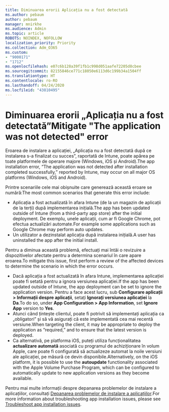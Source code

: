 ```yaml
---
title: Diminuarea erorii Aplicația nu a fost detectată
ms.author: pebaum
author: pebaum
manager: mnirkhe
ms.audience: Admin
ms.topic: article
ROBOTS: NOINDEX, NOFOLLOW
localization_priority: Priority
ms.collection: Adm_O365
ms.custom:
- "9000171"
- "1712"
ms.openlocfilehash: e07c6b128a39f1fb1c998d051aafe72205d8cbee
ms.sourcegitcommit: 82155846ce771c18050e6113d6c199b34a1504ff
ms.translationtype: HT
ms.contentlocale: ro-RO
ms.lasthandoff: 04/24/2020
ms.locfileid: "43810495"
---
```

# <a name="mitigate-the-application-was-not-detected-error"></a><span data-ttu-id="74138-102">Diminuarea erorii „Aplicația nu a fost detectată”</span><span class="sxs-lookup"><span data-stu-id="74138-102">Mitigate "The application was not detected" error</span></span>

<span data-ttu-id="74138-103">Eroarea de instalare a aplicației, „Aplicația nu a fost detectată după ce instalarea s-a finalizat cu succes”, raportată de Intune, poate apărea pe toate platformele de operare majore (Windows, iOS și Android).</span><span class="sxs-lookup"><span data-stu-id="74138-103">The app installation error, “The application was not detected after installation completed successfully,” reported by Intune, may occur on all major OS platforms (Windows, iOS and Android).</span></span>

<span data-ttu-id="74138-104">Printre scenariile cele mai obișnuite care generează această eroare se numără:</span><span class="sxs-lookup"><span data-stu-id="74138-104">The most common scenarios that generate this error include:</span></span>

- <span data-ttu-id="74138-105">Aplicația a fost actualizată în afara Intune (de la un magazin de aplicații de la terți) după implementarea inițială.</span><span class="sxs-lookup"><span data-stu-id="74138-105">The app has been updated outside of Intune (from a third-party app store) after the initial deployment.</span></span> <span data-ttu-id="74138-106">De exemplu, unele aplicații, cum ar fi Google Chrome, pot efectua actualizări automate.</span><span class="sxs-lookup"><span data-stu-id="74138-106">For example some applications such as Google Chrome may perform auto updates.</span></span>
- <span data-ttu-id="74138-107">Un utilizator a dezinstalat aplicația după instalarea inițială.</span><span class="sxs-lookup"><span data-stu-id="74138-107">A user has uninstalled the app after the initial install.</span></span>

<span data-ttu-id="74138-108">Pentru a diminua această problemă, efectuați mai întâi o revizuire a dispozitivelor afectate pentru a determina scenariul în care apare eroarea.</span><span class="sxs-lookup"><span data-stu-id="74138-108">To mitigate this issue, first perform a review of the affected devices to determine the scenario in which the error occurs.</span></span>

- <span data-ttu-id="74138-109">Dacă aplicația a fost actualizată în afara Intune, implementarea aplicației poate fi setată pentru a ignora versiunea aplicației.</span><span class="sxs-lookup"><span data-stu-id="74138-109">If the app has been updated outside of Intune, the app deployment can be set to ignore the application version.</span></span> <span data-ttu-id="74138-110">Pentru a face acest lucru, sub **Configurare aplicații > Informații despre aplicații**, setați **Ignorați versiunea aplicației** la **Da**.</span><span class="sxs-lookup"><span data-stu-id="74138-110">To do so, under **App Configuration > App Information**, set **Ignore App** version to **Yes**.</span></span>
- <span data-ttu-id="74138-111">Atunci când țintește clientul, poate fi potrivit să implementați aplicația ca „obligatori” și să vă asigurați că este implementată cea mai recentă versiune.</span><span class="sxs-lookup"><span data-stu-id="74138-111">When targeting the client, it may be appropriate to deploy the application as “required,” and to ensure that the latest version is deployed.</span></span>
- <span data-ttu-id="74138-112">Ca alternativă, pe platforma iOS, puteți utiliza funcționalitatea **actualizare automată** asociată cu programul de achiziționare în volum Apple, care poate fi configurată să actualizeze automat la noile versiuni ale aplicației, pe măsură ce devin disponibile.</span><span class="sxs-lookup"><span data-stu-id="74138-112">Alternatively, on the iOS platform, it is possible to use the **autoupdate** functionality associated with the Apple Volume Purchase Program, which can be configured to automatically update to new application versions as they become available.</span></span>

<span data-ttu-id="74138-113">Pentru mai multe informații despre depanarea problemelor de instalare a aplicațiilor, consultați [Depanarea problemelor de instalare a aplicațiilor](https://docs.microsoft.com/intune/troubleshoot-app-install).</span><span class="sxs-lookup"><span data-stu-id="74138-113">For more information about troubleshooting app installation issues, please see [Troubleshoot app installation issues](https://docs.microsoft.com/intune/troubleshoot-app-install).</span></span>
